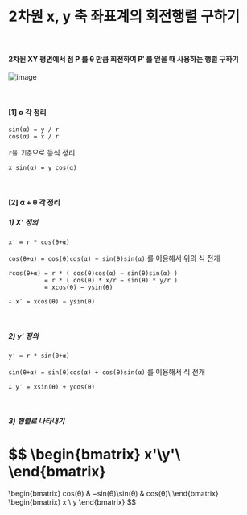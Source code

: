 # 2차원 x, y 축 좌표계의 회전행렬 구하기

<br>

####  2차원 XY 평면에서 점 P 를 θ 만큼 회전하여 P′ 를 얻을 때 사용하는 행렬 구하기

![image](https://user-images.githubusercontent.com/89068148/196026599-467d2347-73ff-4b74-81e1-6d9fe27c4256.png)

<br>

#### [1] **α 각 정리**

```
sin(α) = y / r
cos(α) = x / r
```

`r을 기준`으로 등식 정리

```
x sin(α) = y cos(α)
```

<br>

#### [2] **α + θ 각 정리**

##### 1) X' 정의

```
x′ = r * cos(θ+α)
```

`cos(θ+α) = cos(θ)cos(α) − sin(θ)sin(α)` 를 이용해서 위의 식 전개

```
rcos(θ+α) = r * ( cos(θ)cos(α) − sin(θ)sin(α) )
          = r * ( cos(θ) * x/r − sin(θ) * y/r )
          = xcos(θ) − ysin(θ)
```

```
∴ x′ = xcos(θ) − ysin(θ)
```

<br>

##### 2) y' 정의

```
y′ = r * sin(θ+α)
```

`sin(θ+α) = sin(θ)cos(α) + cos(θ)sin(α)` 를 이용해서 식 전개

```
∴ y′ = xsin(θ) + ycos(θ)
```

<br>

##### 3) 행렬로 나타내기


$$
\begin{bmatrix} x'\\y'\\ \end{bmatrix} 
=
\begin{bmatrix} cos(θ) & −sin(θ)\\sin(θ) & cos(θ)\\ \end{bmatrix}
\begin{bmatrix} x \\ y \end{bmatrix}
$$

